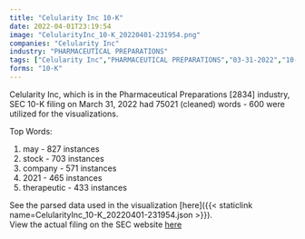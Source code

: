 ```yaml
---
title: "Celularity Inc 10-K"
date: 2022-04-01T23:19:54
image: "CelularityInc_10-K_20220401-231954.png"
companies: "Celularity Inc"
industry: "PHARMACEUTICAL PREPARATIONS"
tags: ["Celularity Inc","PHARMACEUTICAL PREPARATIONS","03-31-2022","10-K"]
forms: "10-K"
---
```

Celularity Inc, which is in the Pharmaceutical Preparations [2834] industry, SEC 10-K filing on March 31, 2022 had 75021 (cleaned) words - 600 were utilized for the visualizations.

Top Words:
1. may - 827 instances
2. stock - 703 instances
3. company - 571 instances
4. 2021 - 465 instances
5. therapeutic - 433 instances


See the parsed data used in the visualization [here]({{< staticlink name=CelularityInc_10-K_20220401-231954.json >}}).  
View the actual filing on the SEC website [here](https://www.sec.gov/Archives/edgar/data/1752828/0001564590-22-013004.txt)